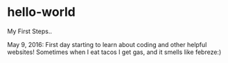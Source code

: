 # hello-world
My First Steps..

May 9, 2016: First day starting to learn about coding and other helpful websites!
Sometimes when I eat tacos I get gas, and it smells like febreze:)
